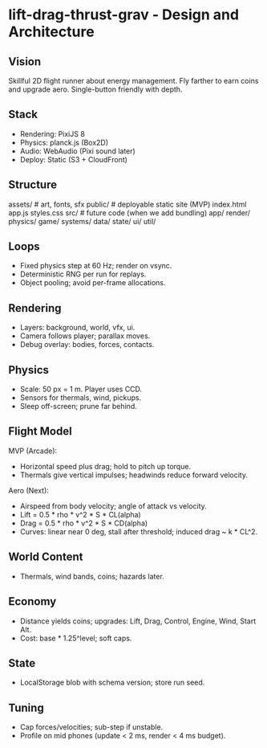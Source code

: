 # lift-drag-thrust-grav - Design and Architecture

## Vision
Skillful 2D flight runner about energy management. Fly farther to earn coins and upgrade aero. Single-button friendly with depth.

## Stack
- Rendering: PixiJS 8
- Physics: planck.js (Box2D)
- Audio: WebAudio (Pixi sound later)
- Deploy: Static (S3 + CloudFront)

## Structure
assets/             # art, fonts, sfx
public/             # deployable static site (MVP)
  index.html
  app.js
  styles.css
src/                # future code (when we add bundling)
  app/
  render/
  physics/
  game/
    systems/
    data/
    state/
    ui/
  util/

## Loops
- Fixed physics step at 60 Hz; render on vsync.
- Deterministic RNG per run for replays.
- Object pooling; avoid per-frame allocations.

## Rendering
- Layers: background, world, vfx, ui.
- Camera follows player; parallax moves.
- Debug overlay: bodies, forces, contacts.

## Physics
- Scale: 50 px = 1 m. Player uses CCD.
- Sensors for thermals, wind, pickups.
- Sleep off-screen; prune far behind.

## Flight Model
MVP (Arcade):
- Horizontal speed plus drag; hold to pitch up torque.
- Thermals give vertical impulses; headwinds reduce forward velocity.

Aero (Next):
- Airspeed from body velocity; angle of attack vs velocity.
- Lift = 0.5 * rho * v^2 * S * CL(alpha)
- Drag = 0.5 * rho * v^2 * S * CD(alpha)
- Curves: linear near 0 deg, stall after threshold; induced drag ~ k * CL^2.

## World Content
- Thermals, wind bands, coins; hazards later.

## Economy
- Distance yields coins; upgrades: Lift, Drag, Control, Engine, Wind, Start Alt.
- Cost: base * 1.25^level; soft caps.

## State
- LocalStorage blob with schema version; store run seed.

## Tuning
- Cap forces/velocities; sub-step if unstable.
- Profile on mid phones (update < 2 ms, render < 4 ms budget).
